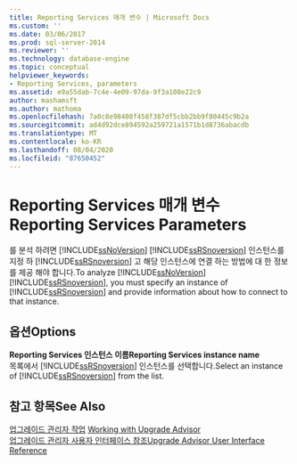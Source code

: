 ```yaml
---
title: Reporting Services 매개 변수 | Microsoft Docs
ms.custom: ''
ms.date: 03/06/2017
ms.prod: sql-server-2014
ms.reviewer: ''
ms.technology: database-engine
ms.topic: conceptual
helpviewer_keywords:
- Reporting Services, parameters
ms.assetid: e9a55dab-7c4e-4e09-97da-9f3a108e22c9
author: mashamsft
ms.author: mathoma
ms.openlocfilehash: 7a0c8e98408f458f387df5cbb2bb9f80445c9b2a
ms.sourcegitcommit: ad4d92dce894592a259721a1571b1d8736abacdb
ms.translationtype: MT
ms.contentlocale: ko-KR
ms.lasthandoff: 08/04/2020
ms.locfileid: "87650452"
---
```

# <a name="reporting-services-parameters"></a><span data-ttu-id="4b308-102">Reporting Services 매개 변수</span><span class="sxs-lookup"><span data-stu-id="4b308-102">Reporting Services Parameters</span></span>
  <span data-ttu-id="4b308-103">를 분석 하려면 [!INCLUDE[ssNoVersion](../../includes/ssnoversion-md.md)] [!INCLUDE[ssRSnoversion](../../includes/ssrsnoversion-md.md)] 인스턴스를 지정 하 [!INCLUDE[ssRSnoversion](../../includes/ssrsnoversion-md.md)] 고 해당 인스턴스에 연결 하는 방법에 대 한 정보를 제공 해야 합니다.</span><span class="sxs-lookup"><span data-stu-id="4b308-103">To analyze [!INCLUDE[ssNoVersion](../../includes/ssnoversion-md.md)][!INCLUDE[ssRSnoversion](../../includes/ssrsnoversion-md.md)], you must specify an instance of [!INCLUDE[ssRSnoversion](../../includes/ssrsnoversion-md.md)] and provide information about how to connect to that instance.</span></span>  
  
## <a name="options"></a><span data-ttu-id="4b308-104">옵션</span><span class="sxs-lookup"><span data-stu-id="4b308-104">Options</span></span>  
 <span data-ttu-id="4b308-105">**Reporting Services 인스턴스 이름**</span><span class="sxs-lookup"><span data-stu-id="4b308-105">**Reporting Services instance name**</span></span>  
 <span data-ttu-id="4b308-106">목록에서 [!INCLUDE[ssRSnoversion](../../includes/ssrsnoversion-md.md)] 인스턴스를 선택합니다.</span><span class="sxs-lookup"><span data-stu-id="4b308-106">Select an instance of [!INCLUDE[ssRSnoversion](../../includes/ssrsnoversion-md.md)] from the list.</span></span>  
  
## <a name="see-also"></a><span data-ttu-id="4b308-107">참고 항목</span><span class="sxs-lookup"><span data-stu-id="4b308-107">See Also</span></span>  
 <span data-ttu-id="4b308-108">[업그레이드 관리자 작업](../../../2014/sql-server/install/working-with-upgrade-advisor.md) </span><span class="sxs-lookup"><span data-stu-id="4b308-108">[Working with Upgrade Advisor](../../../2014/sql-server/install/working-with-upgrade-advisor.md) </span></span>  
 [<span data-ttu-id="4b308-109">업그레이드 관리자 사용자 인터페이스 참조</span><span class="sxs-lookup"><span data-stu-id="4b308-109">Upgrade Advisor User Interface Reference</span></span>](../../../2014/sql-server/install/upgrade-advisor-user-interface-reference.md)  
  
  
